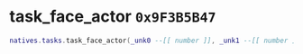 # task_face_actor `0x9F3B5B47`

```lua
natives.tasks.task_face_actor(_unk0 --[[ number ]], _unk1 --[[ number ]], _unk2 --[[ number ]], _unk3 --[[ number ]])
```